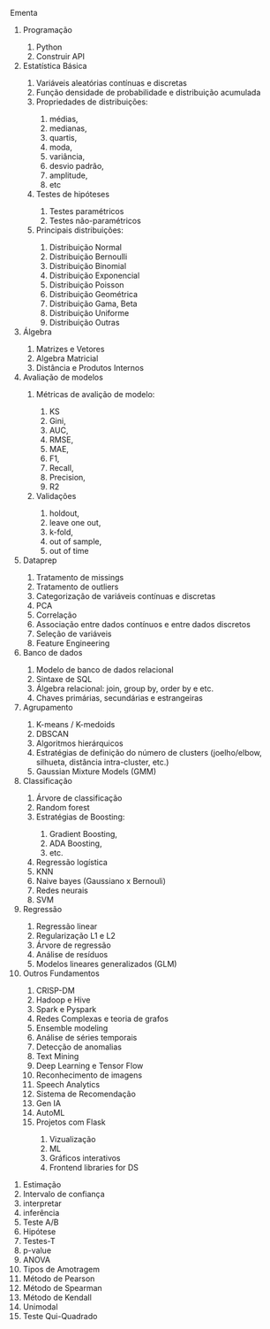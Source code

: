 Ementa 
<ol>
    <li>Programação</li>
        <ol>
            <li>Python</li>
            <li>Construir API</li>
        </ol>
    <li>Estatística Básica</li>
        <ol>
            <li>Variáveis aleatórias contínuas e discretas</li>
            <li>Função densidade de probabilidade e distribuição acumulada</li>
            <li>Propriedades de distribuições: </li>
                <ol>
                    <li>médias, </li>
                    <li>medianas, </li>
                    <li>quartis, </li>
                    <li>moda, </li>
                    <li>variância, </li>
                    <li>desvio padrão, </li>
                    <li>amplitude, </li>
                    <li>etc</li>
                </ol>
            <li>Testes de hipóteses</li>
                <ol>
                    <li> Testes paramétricos </li>
                    <li> Testes não-paramétricos </li>
                </ol>
            <li>Principais distribuições: </li>
                <ol>
                    <li>Distribuição Normal</li>
                    <li>Distribuição Bernoulli</li>
                    <li>Distribuição Binomial</li>
                    <li>Distribuição Exponencial</li>
                    <li>Distribuição Poisson</li>
                    <li>Distribuição Geométrica</li>
                    <li>Distribuição Gama, Beta</li>
                    <li>Distribuição Uniforme</li>
                    <li>Distribuição Outras</li>
                </ol>
        </ol>
    <li>Álgebra </li>
        <ol>
            <li>Matrizes e Vetores </li>
            <li>Algebra Matricial </li>
            <li>Distância e Produtos Internos </li>
        </ol>
    <li>Avaliação de modelos </li>
        <ol>
            <li>Métricas de avalição de modelo: </li>
            <ol>
                <li>KS </li>
                <li>Gini, </li>
                <li>AUC, </li>
                <li>RMSE, </li>
                <li>MAE, </li>
                <li>F1, </li>
                <li>Recall, </li>
                <li>Precision, </li>
                <li>R2 </li>
            </ol>
            <li>Validações </li>
                <ol>
                    <li>holdout, </li>
                    <li>leave one out, </li>
                    <li>k-fold, </li>
                    <li>out of sample, </li>
                    <li>out of time</li>
                </ol>
        </ol>
    <li>Dataprep </li>
        <ol>
            <li>Tratamento de missings </li>
            <li>Tratamento de outliers </li>
            <li>Categorização de variáveis contínuas e discretas </li>
            <li>PCA </li>
            <li>Correlação </li>
            <li>Associação entre dados contínuos e entre dados discretos </li>
            <li>Seleção de variáveis </li>
            <li>Feature Engineering </li>
        </ol>
    <li>Banco de dados </li>
        <ol>
            <li> Modelo de banco de dados relacional  </li>
            <li> Sintaxe de SQL  </li>
            <li> Álgebra relacional: join, group by, order by e etc.  </li>
            <li> Chaves primárias, secundárias e estrangeiras </li>
        </ol>
    <li>Agrupamento </li>
        <ol>
            <li> K-means / K-medoids  </li>
            <li> DBSCAN  </li>
            <li> Algoritmos hierárquicos  </li>
            <li> Estratégias de definição do número de clusters (joelho/elbow, silhueta, distância intra-cluster, etc.)  </li>
            <li> Gaussian Mixture Models (GMM) </li>
        </ol>
    <li>Classificação </li>
        <ol>
            <li> Árvore de classificação </li>
            <li> Random forest </li>
            <li> Estratégias de Boosting:  </li>
                <ol>
                    <li>Gradient Boosting,  </li>
                    <li>ADA Boosting,  </li>
                    <li>etc.  </li>
                </ol>
            <li> Regressão logística </li>
            <li> KNN </li>
            <li> Naive bayes (Gaussiano x Bernouli) </li>
            <li> Redes neurais </li>
            <li> SVM </li>
        </ol>
    <li>Regressão </li>
        <ol>
            <li> Regressão linear </li>
            <li> Regularização L1 e L2 </li>
            <li> Árvore de regressão </li>
            <li> Análise de resíduos </li>
            <li> Modelos lineares generalizados (GLM)</li>
        </ol>
    <li>Outros Fundamentos </li>
        <ol>
            <li>CRISP-DM</li>
            <li>Hadoop e Hive </li>
            <li>Spark e Pyspark</li>
            <li>Redes Complexas e teoria de grafos</li>
            <li>Ensemble modeling</li>
            <li>Análise de séries temporais</li>
            <li>Detecção de anomalias</li>
            <li>Text Mining</li>
            <li>Deep Learning e Tensor Flow</li>
            <li>Reconhecimento de imagens</li>
            <li>Speech Analytics</li>
            <li>Sistema de Recomendação </li>
            <li>Gen IA </li>
            <li> AutoML </li>
            <li> Projetos com Flask </li>
                <ol>
                    <li>Vizualização </li>
                    <li>ML </li>
                    <li>Gráficos interativos </li>
                    <li>Frontend libraries for DS </li>
                </ol>
        </ol>
</ol>


<ol> 
    <li>Estimação</li>
    <li>Intervalo de confiança</li>
    <li>interpretar</li>
    <li>inferência</li>
    <li>Teste A/B</li>
    <li>Hipótese</li>
    <li>Testes-T</li>
    <li>p-value</li>
    <li>ANOVA</li>
    <li>Tipos de Amotragem</li>
    <li>Método de Pearson</li>
    <li>Método de Spearman</li>
    <li>Método de Kendall</li>
    <li>Unimodal</li>
    <li>Teste Qui-Quadrado</li>
</ol>